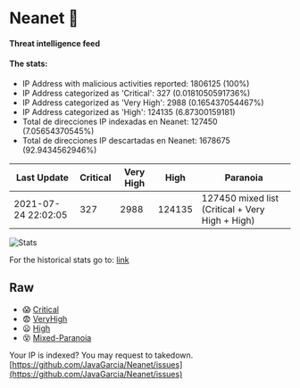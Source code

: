 # Neanet :hocho:
#### Threat intelligence feed
#### The stats:

- IP Address with malicious activities reported: 1806125 (100%)
- IP Address categorized as 'Critical':  327 (0.0181050591736%)
- IP Address categorized as 'Very High':  2988 (0.165437054467%)
- IP Address categorized as 'High':  124135 (6.87300159181)
- Total de direcciones IP indexadas en Neanet:  127450 (7.05654370545%)
- Total de direcciones IP descartadas en Neanet:  1678675 (92.9434562946%)

| Last Update | Critical | Very High | High | Paranoia |
| --- | --- | --- | --- | --- |
| 2021-07-24 22:02:05 | 327 | 2988 | 124135 | 127450 mixed list (Critical + Very High + High)|

![Stats](https://docs.google.com/spreadsheets/d/e/2PACX-1vSnaNMIXVabIpDJjufMlzH7poXnshF3mgd8Is1g9ytUEzVsP5my4Trn8f-xkoLLQ38xpL3HtmUexLo6/pubchart?oid=501124687&format=image)

For the historical stats go to: [link](/stats.csv)
## Raw
- :scream: [Critical](https://raw.githubusercontent.com/JavaGarcia/Neanet/master/blacklists/neanet_critical.txt)
- :fearful: [VeryHigh](https://raw.githubusercontent.com/JavaGarcia/Neanet/master/blacklists/neanet_veryHigh.txtt)
- :frowning: [High](https://raw.githubusercontent.com/JavaGarcia/Neanet/master/blacklists/neanet_high.txt)
- :dizzy_face: [Mixed-Paranoia](https://raw.githubusercontent.com/JavaGarcia/Neanet/master/blacklists/neanet_all.txt)


Your IP is indexed? You may request to takedown. [https://github.com/JavaGarcia/Neanet/issues](https://github.com/JavaGarcia/Neanet/issues)
























































































































































































































































































































































































































































































































































































































































































































































































































































































































































































































































































































































































































































































































































































































































































































































































































































































































































































































































































































































































































































































































































































































































































































































































































































































































































































































































































































































































































































































































































































































































































































































































































































































































































































































































































































































































































































































































































































































































































































































































































































































































































































































































































































































































































































































































































































































































































































































































































































































































































































































































































































































































































































































































































































































































































































































































































































































































































































































































































































































































































































































































































































































































































































































































































































































































































































































































































































































































































































































































































































































































































































































































































































































































































































































































































































































































































































































































































































































































































































































































